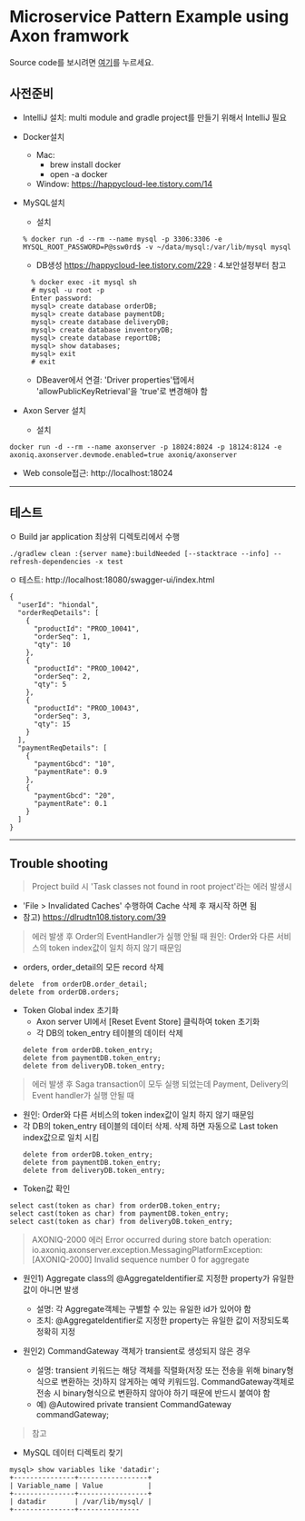 # Microservice Pattern Example using Axon framwork

Source code를 보시려면  [여기](https://github.com/happykubepia/agilemall-axon.git)를 누르세요. 

## 사전준비
- IntelliJ 설치: multi module and gradle project를 만들기 위해서 IntelliJ 필요
- Docker설치
  - Mac:
    - brew install docker
    - open -a docker
  - Window: https://happycloud-lee.tistory.com/14

- MySQL설치
  - 설치
  ```
  % docker run -d --rm --name mysql -p 3306:3306 -e MYSQL_ROOT_PASSWORD=P@ssw0rd$ -v ~/data/mysql:/var/lib/mysql mysql
  ```
  - DB생성
  https://happycloud-lee.tistory.com/229 : 4.보안설정부터 참고
  ```
    % docker exec -it mysql sh
    # mysql -u root -p 
    Enter password: 
    mysql> create database orderDB;
    mysql> create database paymentDB;
    mysql> create database deliveryDB;
    mysql> create database inventoryDB;
    mysql> create database reportDB;
    mysql> show databases;
    mysql> exit
    # exit
  ```
  - DBeaver에서 연결: 'Driver properties'탭에서 'allowPublicKeyRetrieval'을 'true'로 변경해야 함

- Axon Server 설치
  - 설치
```  
docker run -d --rm --name axonserver -p 18024:8024 -p 18124:8124 -e axoniq.axonserver.devmode.enabled=true axoniq/axonserver
```
  - Web console접근: http://localhost:18024

----

## 테스트 

ㅇ Build jar
application 최상위 디렉토리에서 수행
```
./gradlew clean :{server name}:buildNeeded [--stacktrace --info] --refresh-dependencies -x test 
```

ㅇ 테스트: http://localhost:18080/swagger-ui/index.html
```
{
  "userId": "hiondal",
  "orderReqDetails": [
    {
      "productId": "PROD_10041",
      "orderSeq": 1,
      "qty": 10
    },
    {
      "productId": "PROD_10042",
      "orderSeq": 2,
      "qty": 5
    },
    {
      "productId": "PROD_10043",
      "orderSeq": 3,
      "qty": 15
    }
  ],
  "paymentReqDetails": [
    {
      "paymentGbcd": "10",
      "paymentRate": 0.9
    },
    {
      "paymentGbcd": "20",
      "paymentRate": 0.1
    }
  ]
}
```

----

## Trouble shooting

> Project build 시 'Task classes not found in root project'라는 에러 발생시 
  - 'File > Invalidated Caches' 수행하여 Cache 삭제 후 재시작 하면 됨 
  - 참고) https://dlrudtn108.tistory.com/39


> 에러 발생 후 Order의 EventHandler가 실행 안될 때 
  원인: Order와 다른 서비스의 token index값이 일치 하지 않기 때문임 
  - orders, order_detail의 모든 record 삭제 
  ```
  delete  from orderDB.order_detail;
  delete from orderDB.orders;
  ```
  - Token Global index 초기화 
    - Axon server UI에서 [Reset Event Store] 클릭하여 token 초기화
    - 각 DB의 token_entry 테이블의 데이터 삭제
    ```
    delete from orderDB.token_entry;
    delete from paymentDB.token_entry;
    delete from deliveryDB.token_entry;
    ```
> 에러 발생 후 Saga transaction이 모두 실행 되었는데 Payment, Delivery의 Event handler가 실행 안될 때
  - 원인: Order와 다른 서비스의 token index값이 일치 하지 않기 때문임 
  - 각 DB의 token_entry 테이블의 데이터 삭제. 삭제 하면 자동으로 Last token index값으로 일치 시킴
    ```
    delete from orderDB.token_entry;
    delete from paymentDB.token_entry;
    delete from deliveryDB.token_entry;
    ```
  - Token값 확인 
  ```
  select cast(token as char) from orderDB.token_entry;
  select cast(token as char) from paymentDB.token_entry;
  select cast(token as char) from deliveryDB.token_entry;
  ```

> AXONIQ-2000 에러
Error occurred during store batch operation: 
io.axoniq.axonserver.exception.MessagingPlatformException: [AXONIQ-2000] Invalid sequence number 0 for aggregate
  - 원인1) Aggregate class의 @AggregateIdentifier로 지정한 property가 유일한 값이 아니면 발생 
    - 설명: 각 Aggregate객체는 구별할 수 있는 유일한 id가 있어야 함   
    - 조치: @AggregateIdentifier로 지정한 property는 유일한 값이 저장되도록 정확히 지정 

  - 원인2) CommandGateway 객체가 transient로 생성되지 않은 경우 
    - 설명: transient 키워드는 해당 객체를 직렬화(저장 또는 전송을 위해 binary형식으로 변환하는 것)하지 않게하는 예약 키워드임. CommandGateway객체로 전송 시 binary형식으로 변환하지 않아야 하기 때문에 반드시 붙여야 함
    - 예)
    @Autowired
    private transient CommandGateway commandGateway;


> 참고
  - MySQL 데이터 디렉토리 찾기 
```
mysql> show variables like 'datadir';
+---------------+-----------------+
| Variable_name | Value           |
+---------------+-----------------+
| datadir       | /var/lib/mysql/ |
+---------------+---------------
```



